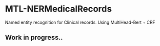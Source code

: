 # MTL-NERMedicalRecords
Named entity recognition for Clinical records. Using MultiHead-Bert + CRF

## Work in progress..
